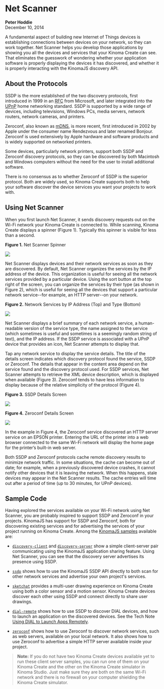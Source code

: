 <!-- Version: 160415-CR / Last reviewed: November 2015

The Net Scanner application on Kinoma Create is a utility that shows you devices and network services available on your local network. Net Scanner looks for devices that announce their presence using the two most widely used discovery protocols: SSDP and Zeroconf.
-->

<img alt="" src="img/net-scanner_icon.png" class="technoteIllus" >

# Net Scanner

**Peter Hoddie**   
December 10, 2014

A fundamental aspect of building new Internet of Things devices is establishing connections between devices on your network, so they can work together. Net Scanner helps you develop those applications by showing you all the devices and services that your Kinoma Create can see. That eliminates the guesswork of wondering whether your application software is properly displaying the devices it has discovered, and whether it is properly interacting with the KinomaJS discovery API.

## About the Protocols 

SSDP is the more established of the two discovery protocols, first introduced in 1999 in an [RFC](http://tools.ietf.org/html/draft-cai-ssdp-v1-00) from Microsoft, and later integrated into the [UPnP](http://upnp.org) home networking standard. SSDP is supported by a wide range of devices, including televisions, Windows PCs, media servers, network routers, network cameras, and printers.

Zeroconf, also known as [mDNS](http://tools.ietf.org/html/rfc6762), is more recent, first introduced in 2002 by Apple under the consumer name Rendezvous and later renamed Bonjour. Zeroconf is used extensively by Apple hardware and software products and is widely supported on networked printers.

Some devices, particularly network printers, support both SSDP and Zeroconf discovery protocols, so they can be discovered by both Macintosh and Windows computers without the need for the user to install additional software.

There is no consensus as to whether Zeroconf of SSDP is the superior protocol. Both are widely used, so Kinoma Create supports both to help your software discover the device services you want your projects to work with.

## Using Net Scanner 

When you first launch Net Scanner, it sends discovery requests out on the Wi-Fi network your Kinoma Create is connected to. While scanning, Kinoma Create displays a spinner (Figure 1). Typically this spinner is visible for less than a second.

**Figure 1.** Net Scanner Spinner  

![](img/netscanner-spinner.png)

Net Scanner displays devices and their network services as soon as they are discovered. By default, Net Scanner organizes the services by the IP address of the device. This organization is useful for seeing all the network services provided by a particular device. Using the sort button at the top right of the screen, you can organize the services by their type (as shown in Figure 2), which is useful for seeing all the devices that support a particular network service--for example, an HTTP server--on your network.

**Figure 2.** Network Services by IP Address (Top) and Type (Bottom)  

![](img/netscanner-name-ip.png)

Net Scanner displays a brief summary of each network service, a human-readable version of the service type, the name assigned to the service (which sometimes is useful and sometimes is a seemingly random string of text), and the IP address. If the SSDP service is associated with a UPnP device that provides an icon, Net Scanner attempts to display that.

Tap any network service to display the service details. The title of the details screen indicates which discovery protocol found the service, SSDP or Zeroconf. The details that appear in the content area depend on the service found and the discovery protocol used. For SSDP services, Net Scanner attempts to retrieve the XML device description, which is displayed when available (Figure 3). Zeroconf tends to have less information to display because of the relative simplicity of the protocol (Figure 4).

**Figure 3.** SSDP Details Screen  

![](img/netscanner-ssdp-details.png)

**Figure 4.** Zeroconf Details Screen  

![](img/netscanner-zeroconf.png)

In the example in Figure 4, the Zeroconf service discovered an HTTP server service on an EPSON printer. Entering the URL of the printer into a web browser connected to the same Wi-Fi network will display the home page for the printer’s built-in web server.

Both SSDP and Zeroconf protocols cache remote discovery results to minimize network traffic. In some situations, the cache can become out of date; for example, when a previously discovered device crashes, it cannot notify other devices that it is leaving the network. When this happens, stale devices may appear in the Net Scanner results. The cache entries will time out after a period of time (up to 30 minutes, for UPnP devices).

## Sample Code
Having explored the services available on your Wi-Fi network using Net Scanner, you are probably inspired to support SSDP and Zeroconf in your projects. KinomaJS has support for SSDP and Zeroconf, both for discovering existing services and for advertising the services of your project running on Kinoma Create. Among the [KinomaJS samples](https://github.com/Kinoma/KPR-examples/) available are:

- [`discovery-client`](https://github.com/Kinoma/KPR-examples/tree/master/discovery-client) and [`discovery-server`](https://github.com/Kinoma/KPR-examples/tree/master/discovery-server) show a simple client-server pair communicating using the KinomaJS application sharing feature. Using Net Scanner, you can see that the discovery server advertises its presence using SSDP.

- [`ssdp`](https://github.com/Kinoma/KPR-examples/tree/master/ssdp) shows how to use the KinomaJS SSDP API directly to both scan for other network services and advertise your own project's services.

- [`sketchat`](https://github.com/Kinoma/KPR-examples/tree/master/sketchat) provides a multi-user drawing experience on Kinoma Create using both a color sensor and a motion sensor. Kinoma Create devices discover each other using SSDP and connect directly to share user drawings.

- [`dial-remote`](https://github.com/Kinoma/KPR-examples/tree/master/dial-remote) shows how to use SSDP to discover DIAL devices, and how to launch an application on the discovered devices. See the Tech Note [Using DIAL to Launch Apps Remotely](../using-dial-to-launch-apps-remotely/).

- [`zeroconf`](https://github.com/Kinoma/KPR-examples/tree/master/zeroconf) shows how to use Zeroconf to discover network services, such as web servers, available on your local network. It also shows how to use Zeroconf to advertise a simple HTTP server available inside your project.

> **Note:** If you do not have two Kinoma Create devices available yet to run these client server samples, you can run one of them on your Kinoma Create and the other on the Kinoma Create simulator in Kinoma Studio. Just make sure they are both on the same Wi-Fi network and there is no firewall on your computer shielding the Kinoma Create simulator.